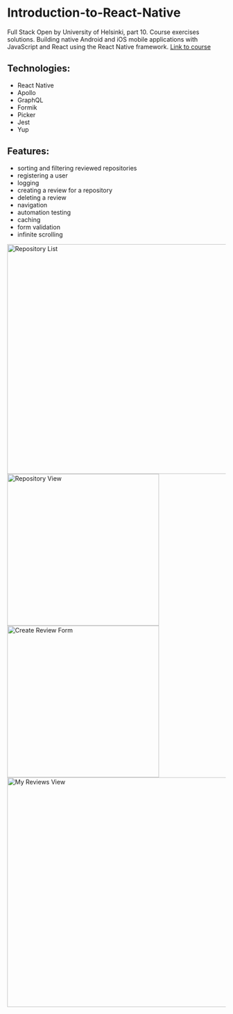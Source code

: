 # Introduction-to-React-Native
Full Stack Open by University of Helsinki, part 10. 
Course exercises solutions. Building native Android and iOS mobile applications with JavaScript and React using the React Native framework.
[Link to course](https://fullstackopen.com/en/part10/introduction_to_react_native)

## Technologies:
- React Native
- Apollo
- GraphQL
- Formik
- Picker
- Jest
- Yup

## Features:
 - sorting and filtering reviewed repositories
 - registering a user
 - logging
 - creating a review for a repository
 - deleting a review 
 - navigation 
 - automation testing
 - caching
 - form validation
 - infinite scrolling

<img src="https://drive.google.com/uc?export=view&id=1gBSU9wglelOaThB8Xp7DBY5Krbr9zXqI" alt="Repository List" width="530">

<img src="https://drive.google.com/uc?export=view&id=1e8xyI9X6xNll9Dnjwlo8QKJFQHOjtM3W" alt="Repository View" height="350">

<img src="https://drive.google.com/uc?export=view&id=1dLT9Dfp2AjXLe-xh_MLIVctYqS26peGq" alt="Create Review Form" height="350">                                                                                               
<img src="https://drive.google.com/uc?export=view&id=1NleDT7_JiZwbhVeUWTq9OLlGzVMJUwC5" alt="My Reviews View" width="530"> 


